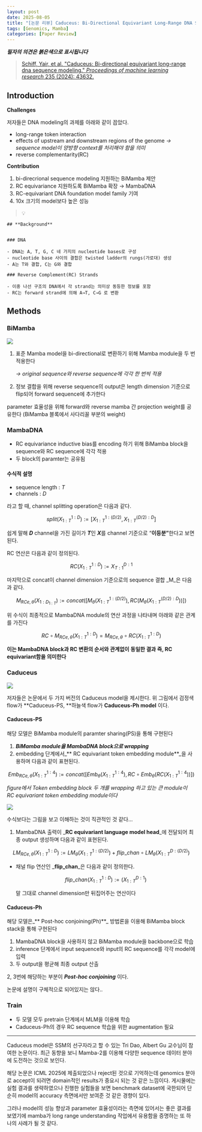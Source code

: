 ```yaml
---
layout: post
date: 2025-08-05
title: "[논문 리뷰] Caduceus: Bi-Directional Equivariant Long-Range DNA Sequence Modeling"
tags: [Genomics, Mamba]
categories: [Paper Review]
---
```


<span class="notion-red">_**필자의 의견은 붉은색으로 표시됩니다**_</span>


> [Schiff, Yair, et al. "Caduceus: Bi-directional equivariant long-range dna sequence modeling." ](https://pmc.ncbi.nlm.nih.gov/articles/PMC12189541/)[_Proceedings of machine learning research_](https://pmc.ncbi.nlm.nih.gov/articles/PMC12189541/)[ 235 (2024): 43632.](https://pmc.ncbi.nlm.nih.gov/articles/PMC12189541/)



## Introduction


**Challenges**


저자들은 DNA modeling의 과제를 아래와 같이 꼽았다.

- long-range token interaction
- effects of upstream and downstream regions of the genome 
_→ sequence model이 양방향 context를 처리해야 함을 의미_
- reverse complementarity(RC)

**Contribution**

1. bi-direcrional sequence modeling 지원하는 BiMamba 제안
1. RC equivariance 지원하도록 BiMamba 확장 → MambaDNA
1. RC-equivariant DNA foundation model family 기여
1. 10x 크기의 model보다 높은 성능

> 💡 


	## **Background**


	### DNA

	- DNA는 A, T, G, C 네 가지의 nucleotide bases로 구성
	- nucleotide base 사이의 결합은 twisted ladder의 rungs(가로대) 생성
	- A는 T와 결합, C는 G와 결합

	### Reverse Complement(RC) Strands

	- 이중 나선 구조의 DNA에서 각 strand는 의미상 동등한 정보를 포함
	- RC는 forward strand에 의해 A→T, C→G 로 변환


## Methods



### BiMamba


![](https://prod-files-secure.s3.us-west-2.amazonaws.com/542b861c-36a8-4051-84e5-8804b6728dba/2c247d59-7815-4980-99f0-8f0d21f445a7/image.png?X-Amz-Algorithm=AWS4-HMAC-SHA256&X-Amz-Content-Sha256=UNSIGNED-PAYLOAD&X-Amz-Credential=ASIAZI2LB466Q54RXOEN%2F20250818%2Fus-west-2%2Fs3%2Faws4_request&X-Amz-Date=20250818T181231Z&X-Amz-Expires=3600&X-Amz-Security-Token=IQoJb3JpZ2luX2VjEGIaCXVzLXdlc3QtMiJHMEUCIClRmtOChKpMpMnDFVSq4ayth%2FTFU1pmgLDka7nJLuNgAiEAmxL8Ae4mxMSC%2Fuy9YUnTL569XiTc8AHotk44m2dUt00qiAQIq%2F%2F%2F%2F%2F%2F%2F%2F%2F%2F%2FARAAGgw2Mzc0MjMxODM4MDUiDLtwseM0wVBwoULpNyrcA4f%2Bt6axkcG5z0rGAUn%2F6Yha6X3vsXLJO1ZBJlAygRhp1hy%2BCxIvgtI%2FO9Aekl%2FKvCtsTXxEA2zcen50gUQTFnWH0TlQVJ4RfQAlS7n2VOcNrpHfd9O%2F0vCmTtJOsWebxlWvJKw3gZU1uRy8zO1ix3alHQuiYMP8oMtGiHQHa9t0u0K91SwIsFFbcNaggQ%2BtGoVN7DbSwgVP2viciZNjGqS%2BKpaQs1ipB0CP%2FquqBeNZ6lt1xXJrMonnUP73G%2F4TUyjiwxncsD8PeKmNZ9DJXkMcwjgrlezHDM%2B6xTArNKuq7H%2BQR%2BHxHgeumrDI8Z2liyErUWvJRjXJN6eKZzsWM9ww4Cu8bUd3Rq74j1vCqYGxcaQizLL0Z%2BINffbm0US8NvDLQz34qExV3zSE9L1xUhPGQ1wfoVMXBbQkw2r5LYnXqWE0Y2CMHh6XdHSrdIDjlVA0dx6BuYwt0necztLjavgDgMJKGkutILdNxVx6eTLrUFWr4p05QHIRnQFbgcVAdimq%2BQRPmksyiGh2rtksaU8Iby3dahdfd1yjuk3c6HBiVUpcOVi%2F2dct72ZWnlN9333ShX6inAjrgpV1w4%2Fga%2FX4TLMY%2FVGlpwaRM5i4o4nTuhXMgndW0rsZ7w8nMP3PjcUGOqUBgiiAXpIm2SRqoKz1%2F6kPaQk7xrzy9VMrlVzgDJnLfWELnvvtPLaGoiwi5wf8wK%2F9nhDmqP385OLaP6nkvuZd1ncK0lxID%2F6uEqmiIpF%2FTrnRP6iiL9mseYqv%2FtrWSkIWa%2FdEF3KQtEKo5GTjIBa7gZ8oQQOPTbe1QpLhYALJ%2Bm%2BdltfQ0ldcTKOTBicLTPSBWy5r4xBcFbFOGgaU7FbDBO9l%2FcAp&X-Amz-Signature=dbdd9e48760f8afccabda2546160242e89fd32edaffe30e21d8bd7a95d89704e&X-Amz-SignedHeaders=host&x-amz-checksum-mode=ENABLED&x-id=GetObject)

1. 표준 Mamba model을 bi-directional로 변환하기 위해 Mamba module을 두 번 적용한다

	_→ original sequence와 reverse sequence에 각각 한 번씩 적용_

1. 정보 결합을 위해 reverse sequence의 output은 length dimension 기준으로 flip되어 forward sequence에 추가한다

parameter 효율성을 위해 forward와 reverse mamba 간 projection weight를 공유한다 (BiMamba 블록에서 사다리꼴 부분의 weight)



### MambaDNA

- RC equivariance inductive bias를 encoding 하기 위해 BiMamba block을 sequence와 RC sequence에 각각 적용
- 두 block의 paramter는 공유됨


#### 수식적 설명

- sequence length : _T_
- channels : _D_

라고 할 때,  channel splitting operation은 다음과 같다.


$$
split(X^{1:D}_{1:T}):=[X^{1:(D/2)}_{1:T},X^{(D/2):D}_{1:T}]
$$


<span class="notion-red">쉽게 말해 </span><span class="notion-red">_**D**_</span><span class="notion-red"> channel을 가진 길이가 </span><span class="notion-red">_**T**_</span><span class="notion-red">인 </span><span class="notion-red">_**X**_</span><span class="notion-red">를 channel 기준으로 “</span><span class="notion-red">**이등분”**</span><span class="notion-red">한다고 보면 된다.</span>


RC 연산은 다음과 같이 정의된다.


$$
RC(X^{1:D}_{1:T}):=X^{D:1}_{T:1}
$$


마지막으로 concat이 channel dimension 기준으로의 sequence 결합 _M_은 다음과 같다.


$$
M_{RCe,\theta}(X_{1:D_{1:T}}):=concat([M_{\theta}(X^{1:(D/2)}_{1:T}),RC(M_{\theta}(X^{(D/2):D}_{1:T}))])
$$


위 수식이 최종적으로 MambaDNA module의 연산 과정을 나타내며 아래와 같은 관계를 가진다


$$
RC\circ M_{RCe,\theta}(X^{1:D}_{1:T}) = M_{RCe,\theta} \circ RC(X^{1:D}_{1:T})
$$


**이는 MambaDNA block과 RC 변환의 순서와 관계없이 동일한 결과 즉, RC equivariant함을 의미한다**



### Caduceus


![](https://prod-files-secure.s3.us-west-2.amazonaws.com/542b861c-36a8-4051-84e5-8804b6728dba/f94a60d7-8145-473b-aef9-7c68d3ec604a/image.png?X-Amz-Algorithm=AWS4-HMAC-SHA256&X-Amz-Content-Sha256=UNSIGNED-PAYLOAD&X-Amz-Credential=ASIAZI2LB466Q54RXOEN%2F20250818%2Fus-west-2%2Fs3%2Faws4_request&X-Amz-Date=20250818T181232Z&X-Amz-Expires=3600&X-Amz-Security-Token=IQoJb3JpZ2luX2VjEGIaCXVzLXdlc3QtMiJHMEUCIClRmtOChKpMpMnDFVSq4ayth%2FTFU1pmgLDka7nJLuNgAiEAmxL8Ae4mxMSC%2Fuy9YUnTL569XiTc8AHotk44m2dUt00qiAQIq%2F%2F%2F%2F%2F%2F%2F%2F%2F%2F%2FARAAGgw2Mzc0MjMxODM4MDUiDLtwseM0wVBwoULpNyrcA4f%2Bt6axkcG5z0rGAUn%2F6Yha6X3vsXLJO1ZBJlAygRhp1hy%2BCxIvgtI%2FO9Aekl%2FKvCtsTXxEA2zcen50gUQTFnWH0TlQVJ4RfQAlS7n2VOcNrpHfd9O%2F0vCmTtJOsWebxlWvJKw3gZU1uRy8zO1ix3alHQuiYMP8oMtGiHQHa9t0u0K91SwIsFFbcNaggQ%2BtGoVN7DbSwgVP2viciZNjGqS%2BKpaQs1ipB0CP%2FquqBeNZ6lt1xXJrMonnUP73G%2F4TUyjiwxncsD8PeKmNZ9DJXkMcwjgrlezHDM%2B6xTArNKuq7H%2BQR%2BHxHgeumrDI8Z2liyErUWvJRjXJN6eKZzsWM9ww4Cu8bUd3Rq74j1vCqYGxcaQizLL0Z%2BINffbm0US8NvDLQz34qExV3zSE9L1xUhPGQ1wfoVMXBbQkw2r5LYnXqWE0Y2CMHh6XdHSrdIDjlVA0dx6BuYwt0necztLjavgDgMJKGkutILdNxVx6eTLrUFWr4p05QHIRnQFbgcVAdimq%2BQRPmksyiGh2rtksaU8Iby3dahdfd1yjuk3c6HBiVUpcOVi%2F2dct72ZWnlN9333ShX6inAjrgpV1w4%2Fga%2FX4TLMY%2FVGlpwaRM5i4o4nTuhXMgndW0rsZ7w8nMP3PjcUGOqUBgiiAXpIm2SRqoKz1%2F6kPaQk7xrzy9VMrlVzgDJnLfWELnvvtPLaGoiwi5wf8wK%2F9nhDmqP385OLaP6nkvuZd1ncK0lxID%2F6uEqmiIpF%2FTrnRP6iiL9mseYqv%2FtrWSkIWa%2FdEF3KQtEKo5GTjIBa7gZ8oQQOPTbe1QpLhYALJ%2Bm%2BdltfQ0ldcTKOTBicLTPSBWy5r4xBcFbFOGgaU7FbDBO9l%2FcAp&X-Amz-Signature=49d7c7187c49a1ff49bdb40b3400580e90ba70d3e3f54a03d09b5e6fd4842e4c&X-Amz-SignedHeaders=host&x-amz-checksum-mode=ENABLED&x-id=GetObject)


저자들은 논문에서 두 가지 버전의 Caduceus model을 제시한다. 위 그림에서 검정색 flow가 **Caduceus-PS, **하늘색 flow가 **Caduceus-Ph model** 이다.



#### Caduceus-PS


해당 모델은 BiMamba module의 paramter sharing(PS)을 통해 구현된다

1. _**BiMamba module을 MambaDNA block으로 wrapping**_
1. embedding 단계에서_** RC equivariant token embedding module**_을 사용하며 다음과 같이 표현된다.

$$
Emb_{RCe,\theta}(X^{1:4}_{1:T}):=concat([Emb_{\theta}(X^{1:4}_{1:T}),RC \circ Emb_{\theta}(RC(X^{1:4}_{1:T}))])
$$


_figure에서 Token embedding block 두 개를 wrapping 하고 있는 큰 module이 RC equivariant token embedding module이다_


![](https://prod-files-secure.s3.us-west-2.amazonaws.com/542b861c-36a8-4051-84e5-8804b6728dba/b175e4da-71eb-4e91-8c23-a06dabe673c9/image.png?X-Amz-Algorithm=AWS4-HMAC-SHA256&X-Amz-Content-Sha256=UNSIGNED-PAYLOAD&X-Amz-Credential=ASIAZI2LB466Q54RXOEN%2F20250818%2Fus-west-2%2Fs3%2Faws4_request&X-Amz-Date=20250818T181232Z&X-Amz-Expires=3600&X-Amz-Security-Token=IQoJb3JpZ2luX2VjEGIaCXVzLXdlc3QtMiJHMEUCIClRmtOChKpMpMnDFVSq4ayth%2FTFU1pmgLDka7nJLuNgAiEAmxL8Ae4mxMSC%2Fuy9YUnTL569XiTc8AHotk44m2dUt00qiAQIq%2F%2F%2F%2F%2F%2F%2F%2F%2F%2F%2FARAAGgw2Mzc0MjMxODM4MDUiDLtwseM0wVBwoULpNyrcA4f%2Bt6axkcG5z0rGAUn%2F6Yha6X3vsXLJO1ZBJlAygRhp1hy%2BCxIvgtI%2FO9Aekl%2FKvCtsTXxEA2zcen50gUQTFnWH0TlQVJ4RfQAlS7n2VOcNrpHfd9O%2F0vCmTtJOsWebxlWvJKw3gZU1uRy8zO1ix3alHQuiYMP8oMtGiHQHa9t0u0K91SwIsFFbcNaggQ%2BtGoVN7DbSwgVP2viciZNjGqS%2BKpaQs1ipB0CP%2FquqBeNZ6lt1xXJrMonnUP73G%2F4TUyjiwxncsD8PeKmNZ9DJXkMcwjgrlezHDM%2B6xTArNKuq7H%2BQR%2BHxHgeumrDI8Z2liyErUWvJRjXJN6eKZzsWM9ww4Cu8bUd3Rq74j1vCqYGxcaQizLL0Z%2BINffbm0US8NvDLQz34qExV3zSE9L1xUhPGQ1wfoVMXBbQkw2r5LYnXqWE0Y2CMHh6XdHSrdIDjlVA0dx6BuYwt0necztLjavgDgMJKGkutILdNxVx6eTLrUFWr4p05QHIRnQFbgcVAdimq%2BQRPmksyiGh2rtksaU8Iby3dahdfd1yjuk3c6HBiVUpcOVi%2F2dct72ZWnlN9333ShX6inAjrgpV1w4%2Fga%2FX4TLMY%2FVGlpwaRM5i4o4nTuhXMgndW0rsZ7w8nMP3PjcUGOqUBgiiAXpIm2SRqoKz1%2F6kPaQk7xrzy9VMrlVzgDJnLfWELnvvtPLaGoiwi5wf8wK%2F9nhDmqP385OLaP6nkvuZd1ncK0lxID%2F6uEqmiIpF%2FTrnRP6iiL9mseYqv%2FtrWSkIWa%2FdEF3KQtEKo5GTjIBa7gZ8oQQOPTbe1QpLhYALJ%2Bm%2BdltfQ0ldcTKOTBicLTPSBWy5r4xBcFbFOGgaU7FbDBO9l%2FcAp&X-Amz-Signature=89bf0eb67a525db2565444308ca69fb226b4828c6391c9096991300c6c2aae0e&X-Amz-SignedHeaders=host&x-amz-checksum-mode=ENABLED&x-id=GetObject)


<span class="notion-red">수식보다는 그림을 보고 이해하는 것이 직관적인 것 같다…</span>

1. MambaDNA 출력이 _**RC equivariant language model head**_에 전달되어 최종 output 생성하며 다음과 같이 표현된다.

$$
LM_{RCe,\theta}(X^{1:D}_{1:T}):= LM_{\theta}(X^{1:(D/2)}_{1:T})+flip\_chan\circ LM_{\theta}(X^{D:(D/2)}_{1:T})
$$

- 채널 flip 연산인 _**flip\_chan**_은 다음과 같이 정의한다.

	$$
	flip\_chan(X^{1:D}_{1:T}):=(X^{D:1}_{1:T})
	$$


	말 그대로 channel dimension만 뒤집어주는 연산이다



#### Caduceus-Ph


해당 모델은_** Post-hoc conjoining(Ph)**_ 방법론을 이용해 BiMamba block stack을 통해 구현된다

1. MambaDNA block을 사용하지 않고 BiMamba module을 backbone으로 학습
1. inference 단계에서 input sequence와 input의 RC sequence를 각각 model에 입력
1. 두 output을 평균해 최종 output 산출

2, 3번에 해당하는 부분이 _**Post-hoc conjoining**_ 이다.


<span class="notion-red">논문에 설명이 구체적으로 되어있지는 않다..</span>



### Train

- 두 모델 모두 pretrain 단계에서 MLM을 이용해 학습
- Caduceus-Ph의 경우 RC sequence 학습을 위한 augmentation 필요

---


<span class="notion-red">Caduceus model은 SSM의 선구자라고 할 수 있는 Tri Dao, Albert Gu 교수님이 참여한 논문이다. 최근 동향을 보니 Mamba-2를 이용해 다양한 sequence 데이터 분야에 도전하는 것으로 보인다.</span>


<span class="notion-red">해당 논문은 ICML 2025에 제출되었으나 reject된 것으로 기억하는데 genomics 분야로 accept이 되려면 domain적인 results가 중요시 되는 것 같은 느낌이다. 게시물에는 실험 결과를 생략하였으나 진행한 실험들을 보면 benchmark dataset에 국한되어 단순히 model의 accuracy 측면에서만 보여준 것 같은 경향이 있다.</span>


<span class="notion-red">그러나 model의 성능 향상과 parameter 효율성이라는 측면에 있어서는 좋은 결과를 보였기에 mamba가 long range understanding 작업에서 유용함을 증명하는 또 하나의 사례가 될 것 같다.</span>

